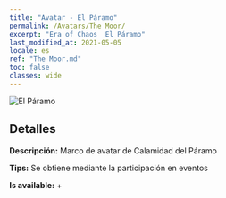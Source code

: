 ```yaml
---
title: "Avatar - El Páramo"
permalink: /Avatars/The Moor/
excerpt: "Era of Chaos  El Páramo"
last_modified_at: 2021-05-05
locale: es
ref: "The Moor.md"
toc: false
classes: wide
---
```

 ![El Páramo](/images/a/avatarFrame_70.png)

## Detalles

 **Descripción:** Marco de avatar de Calamidad del Páramo 

 **Tips:** Se obtiene mediante la participación en eventos 

 **Is available:**  + 

